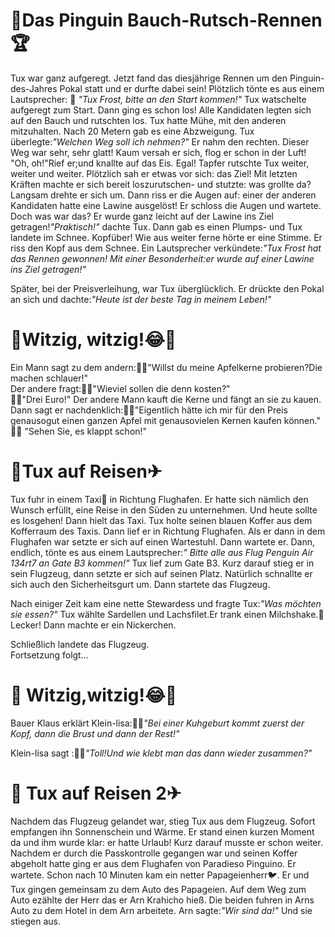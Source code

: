 # 🐧Das Pinguin Bauch-Rutsch-Rennen 🏆

Tux war ganz aufgeregt. Jetzt fand das diesjährige Rennen um den Pinguin-des-Jahres Pokal statt und er durfte dabei sein!
Plötzlich tönte es aus einem Lautsprecher: 📢 *"Tux Frost, bitte an den Start kommen!"* Tux watschelte aufgeregt zum Start. Dann ging es schon los! Alle Kandidaten legten sich auf den Bauch und rutschten los. Tux hatte Mühe, mit den anderen mitzuhalten. Nach 20 Metern gab es eine Abzweigung. Tux überlegte:*"Welchen Weg soll ich nehmen?"* Er nahm den rechten. Dieser Weg war sehr, sehr glatt! Kaum versah er sich, flog er schon in der Luft! "Oh, oh!"Rief er;und knallte auf das Eis. Egal! Tapfer rutschte Tux weiter, weiter und weiter. Plötzlich sah er etwas vor sich: das Ziel! Mit letzten Kräften machte er sich bereit loszurutschen- und stutzte: was grollte da? Langsam drehte er sich um. Dann riss er die Augen auf: einer der anderen Kandidaten hatte eine Lawine ausgelöst! Er schloss die Augen und wartete. Doch was war das? Er wurde ganz leicht auf der Lawine ins Ziel getragen!*"Praktisch!"* dachte Tux. Dann gab es einen Plumps- und Tux landete im Schnee. Kopfüber! Wie aus weiter ferne hörte er eine Stimme. Er riss den Kopf aus dem Schnee. Ein Lautsprecher verkündete:*"Tux Frost hat das Rennen gewonnen! Mit einer Besonderheit:er wurde auf einer Lawine ins Ziel getragen!"* 

Später, bei der Preisverleihung, war Tux überglücklich. Er drückte den Pokal an sich und dachte:*"Heute ist der beste Tag in meinem Leben!"*


# 🤣Witzig, witzig!😂🍎

Ein Mann sagt zu dem andern:👨🏻"Willst du meine Apfelkerne probieren?Die machen schlauer!"  
Der andere fragt:👨🏼"Wieviel sollen die denn kosten?"  
👨🏻"Drei Euro!" Der andere Mann kauft die Kerne und fängt an sie zu kauen.  
Dann sagt er nachdenklich:👨🏼"Eigentlich hätte ich mir für den Preis genausogut einen ganzen Apfel mit genausovielen Kernen kaufen können."  
👨🏻 "Sehen Sie, es klappt schon!" 



# 🐧Tux auf Reisen✈

Tux fuhr in einem Taxi🚕 in Richtung Flughafen. Er hatte sich nämlich den Wunsch erfüllt, eine Reise in den Süden zu unternehmen. Und heute sollte es losgehen! Dann hielt das Taxi. Tux holte seinen blauen Koffer aus dem Kofferraum des Taxis. Dann lief er in Richtung Flughafen. Als er dann in dem Flughafen war setzte er sich auf einen Wartestuhl. Dann wartete er. Dann, endlich, tönte es aus einem Lautsprecher:*" Bitte alle aus Flug Penguin Air 134rt7 an Gate B3 kommen!"* Tux lief zum Gate B3.
 Kurz darauf stieg er in sein Flugzeug, dann setzte er sich auf seinen Platz. Natürlich schnallte er sich auch den Sicherheitsgurt um. Dann startete das Flugzeug. 

Nach einiger Zeit kam eine nette Stewardess und fragte Tux:*"Was möchten sie essen?"* Tux wählte Sardellen und Lachsfilet.Er trank einen Milchshake.🥃 Lecker! Dann machte er ein Nickerchen.

Schließlich landete das Flugzeug.  
Fortsetzung folgt...



# 🤣 Witzig,witzig!😂🐄

Bauer Klaus erklärt Klein-lisa:👨‍🌾*"Bei einer Kuhgeburt kommt zuerst der Kopf, dann die Brust und dann der Rest!"* 

Klein-lisa  sagt :👧🏼*"Toll!Und wie klebt man das dann wieder zusammen?"*



# 🐧 Tux auf Reisen 2✈
Nachdem das Flugzeug gelandet war, stieg Tux  aus dem Flugzeug. Sofort empfangen ihn Sonnenschein und Wärme. Er stand einen kurzen Moment da und ihm wurde klar: er hatte Urlaub! Kurz darauf musste er schon weiter. Nachdem  er durch die Passkontrolle gegangen war und seinen Koffer abgeholt hatte ging er aus dem Flughafen von Paradieso Pinguino. Er wartete. Schon nach 10 Minuten kam ein netter Papageienherr🐦. Er und Tux gingen gemeinsam zu dem Auto des Papageien. Auf dem Weg zum Auto ezählte der Herr das er Arn Krahicho hieß. Die beiden fuhren in Arns Auto zu dem Hotel in dem Arn arbeitete. Arn sagte:*"Wir sind da!"* Und sie stiegen aus.





